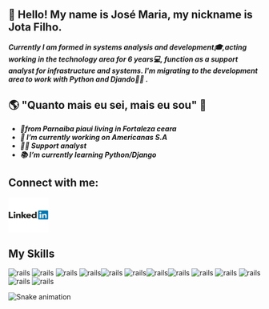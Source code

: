 ## 👋 Hello! My name is José Maria, my nickname is Jota Filho.
***Currently I am formed in systems analysis and development:mortar_board:,acting working in the technology area for 6 years:computer:, function as a support analyst for infrastructure and systems.
I'm migrating to the development area to work with Python and Djando:man_technologist:	.***

## :earth_americas: "Quanto mais eu sei, mais eu sou" :brain:

- ***:round_pushpin:from Parnaiba piaui living in Fortaleza ceara***
- ***🔭 I’m currently working on Americanas S.A***
- ***:man_technologist: Support analyst***
- ***:books: I’m currently learning Python/Django***





## Connect with me:

<a href="https://www.linkedin.com/in/jos%C3%A9-maria-leite-filho-023a22189/"  target="_blank"  rel="nofollow">
  <img align="center" alt="jotafilho-linkedin" height="70" width="80" src="https://raw.githubusercontent.com/devicons/devicon/master/icons/linkedin/linkedin-original-wordmark.svg" style="max-width: 100%;">
</a>


## My Skills


<img src="https://cdn.jsdelivr.net/gh/devicons/devicon/icons/jira/jira-original-wordmark.svg" alt="rails" width="60" height="60" style="max-width: 100%;">  <img src="https://cdn.jsdelivr.net/gh/devicons/devicon/icons/grafana/grafana-original.svg" alt="rails" width="60" height="60" style="max-width: 100%;"> <img src="https://cdn.jsdelivr.net/gh/devicons/devicon/icons/confluence/confluence-original-wordmark.svg" alt="rails" width="60" height="60" style="max-width: 100%;"> <img src="https://cdn.jsdelivr.net/gh/devicons/devicon/icons/ubuntu/ubuntu-plain.svg" alt="rails" width="60" height="60" style="max-width: 100%;"><img src="https://cdn.jsdelivr.net/gh/devicons/devicon/icons/github/github-original.svg" alt="rails" width="60" height="60" style="max-width: 100%;"> 
<img src="https://cdn.jsdelivr.net/gh/devicons/devicon/icons/css3/css3-original.svg" alt="rails" width="60" height="60" style="max-width: 100%;"><img src="https://cdn.jsdelivr.net/gh/devicons/devicon/icons/html5/html5-original.svg" alt="rails" width="60" height="60" style="max-width: 100%;"><img src="https://cdn.jsdelivr.net/gh/devicons/devicon/icons/mysql/mysql-original-wordmark.svg" alt="rails" width="60" height="60" style="max-width: 100%;">  <img src="https://cdn.jsdelivr.net/gh/devicons/devicon/icons/oracle/oracle-original.svg" alt="rails" width="60" height="60" style="max-width: 100%;"> <img src="https://cdn.jsdelivr.net/gh/devicons/devicon/icons/docker/docker-original-wordmark.svg" alt="rails" width="60" height="60" style="max-width: 100%;">     <img src="https://cdn.jsdelivr.net/gh/devicons/devicon/icons/linux/linux-original.svg" alt="rails" width="60" height="60" style="max-width: 100%;">    <img src="https://cdn.jsdelivr.net/gh/devicons/devicon/icons/django/django-plain.svg" alt="rails" width="60" height="60" style="max-width: 100%;">     <img src="https://cdn.jsdelivr.net/gh/devicons/devicon/icons/python/python-original-wordmark.svg" alt="rails" width="60" height="60" style="max-width: 100%;">

![Snake animation](https://github.com/JotaFilho/JotaFilho/blob/output/github-contribution-grid-snake.svg)
